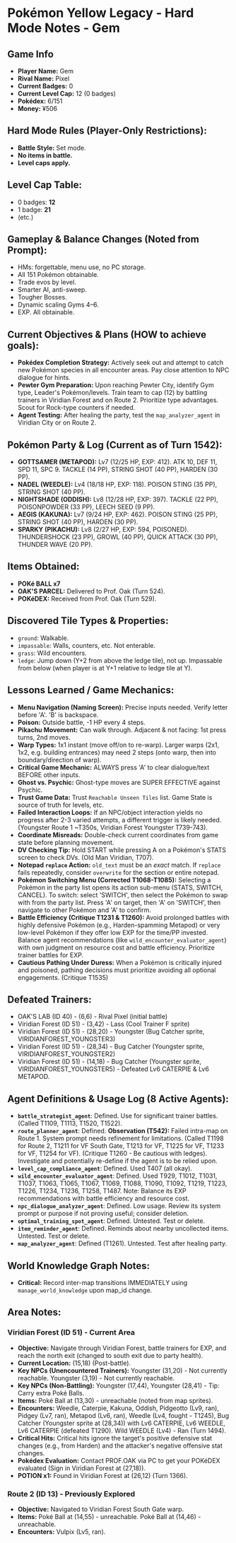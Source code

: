 # Pokémon Yellow Legacy - Hard Mode Notes - Gem

## Game Info
*   **Player Name:** Gem
*   **Rival Name:** Pixel
*   **Current Badges:** 0
*   **Current Level Cap:** 12 (0 badges)
*   **Pokédex:** 6/151
*   **Money:** ¥506

## Hard Mode Rules (Player-Only Restrictions):
*   **Battle Style:** Set mode.
*   **No items in battle.**
*   **Level caps apply.**

## Level Cap Table:
*   0 badges: **12**
*   1 badge: **21**
*   (etc.)

## Gameplay & Balance Changes (Noted from Prompt):
*   HMs: forgettable, menu use, no PC storage.
*   All 151 Pokémon obtainable.
*   Trade evos by level.
*   Smarter AI, anti-sweep.
*   Tougher Bosses.
*   Dynamic scaling Gyms 4–6.
*   EXP. All obtainable.

## Current Objectives & Plans (HOW to achieve goals):
*   **Pokédex Completion Strategy:** Actively seek out and attempt to catch new Pokémon species in all encounter areas. Pay close attention to NPC dialogue for hints.
*   **Pewter Gym Preparation:** Upon reaching Pewter City, identify Gym type, Leader's Pokémon/levels. Train team to cap (12) by battling trainers in Viridian Forest and on Route 2. Prioritize type advantages. Scout for Rock-type counters if needed.
*   **Agent Testing:** After healing the party, test the `map_analyzer_agent` in Viridian City or on Route 2.

## Pokémon Party & Log (Current as of Turn 1542):
*   **GOTTSAMER (METAPOD):** Lv7 (12/25 HP, EXP: 412). ATK 10, DEF 11, SPD 11, SPC 9. TACKLE (14 PP), STRING SHOT (40 PP), HARDEN (30 PP).
*   **NADEL (WEEDLE):** Lv4 (18/18 HP, EXP: 118). POISON STING (35 PP), STRING SHOT (40 PP).
*   **NIGHTSHADE (ODDISH):** Lv8 (12/28 HP, EXP: 397). TACKLE (22 PP), POISONPOWDER (33 PP), LEECH SEED (9 PP).
*   **AEGIS (KAKUNA):** Lv7 (9/24 HP, EXP: 462). POISON STING (25 PP), STRING SHOT (40 PP), HARDEN (30 PP).
*   **SPARKY (PIKACHU):** Lv8 (2/27 HP, EXP: 594, POISONED). THUNDERSHOCK (23 PP), GROWL (40 PP), QUICK ATTACK (30 PP), THUNDER WAVE (20 PP).

## Items Obtained:
*   **POKé BALL x7**
*   **OAK'S PARCEL:** Delivered to Prof. Oak (Turn 524).
*   **POKéDEX:** Received from Prof. Oak (Turn 529).

## Discovered Tile Types & Properties:
*   `ground`: Walkable.
*   `impassable`: Walls, counters, etc. Not enterable.
*   `grass`: Wild encounters.
*   `ledge`: Jump down (Y+2 from above the ledge tile), not up. Impassable from below (when player is at Y+1 relative to ledge tile at Y).

## Lessons Learned / Game Mechanics:
*   **Menu Navigation (Naming Screen):** Precise inputs needed. Verify letter before 'A'. 'B' is backspace.
*   **Poison:** Outside battle, -1 HP every 4 steps.
*   **Pikachu Movement:** Can walk through. Adjacent & not facing: 1st press turns, 2nd moves.
*   **Warp Types:** 1x1 instant (move off/on to re-warp). Larger warps (2x1, 1x2, e.g. building entrances) may need 2 steps (onto warp, then into boundary/direction of warp).
*   **Critical Game Mechanic:** ALWAYS press 'A' to clear dialogue/text BEFORE other inputs.
*   **Ghost vs. Psychic:** Ghost-type moves are SUPER EFFECTIVE against Psychic.
*   **Trust Game Data:** Trust `Reachable Unseen Tiles` list. Game State is source of truth for levels, etc.
*   **Failed Interaction Loops:** If an NPC/object interaction yields no progress after 2-3 varied attempts, a different trigger is likely needed. (Youngster Route 1 ~T350s, Viridian Forest Youngster T739-743).
*   **Coordinate Misreads:** Double-check current coordinates from game state before planning movement.
*   **DV Checking Tip:** Hold START while pressing A on a Pokémon's STATS screen to check DVs. (Old Man Viridian, T707).
*   **Notepad `replace` Action:** `old_text` must be an *exact* match. If `replace` fails repeatedly, consider `overwrite` for the section or entire notepad.
*   **Pokémon Switching Menu (Corrected T1068-T1085):** Selecting a Pokémon in the party list opens its action sub-menu (STATS, SWITCH, CANCEL). To switch: select 'SWITCH', then select the Pokémon to swap with from the party list. Press 'A' on target, then 'A' on 'SWITCH', then navigate to other Pokémon and 'A' to confirm.
*   **Battle Efficiency (Critique T1231 & T1260):** Avoid prolonged battles with highly defensive Pokémon (e.g., Harden-spamming Metapod) or very low-level Pokémon if they offer low EXP for the time/PP invested. Balance agent recommendations (like `wild_encounter_evaluator_agent`) with own judgment on resource cost and battle efficiency. Prioritize trainer battles for EXP.
*   **Cautious Pathing Under Duress:** When a Pokémon is critically injured and poisoned, pathing decisions must prioritize avoiding all optional engagements. (Critique T1535)

## Defeated Trainers:
*   OAK'S LAB (ID 40) - (6,6) - Rival Pixel (initial battle)
*   Viridian Forest (ID 51) - (3,42) - Lass (Cool Trainer F sprite)
*   Viridian Forest (ID 51) - (28,20) - Youngster (Bug Catcher sprite, VIRIDIANFOREST_YOUNGSTER3)
*   Viridian Forest (ID 51) - (28,34) - Bug Catcher (Youngster sprite, VIRIDIANFOREST_YOUNGSTER2)
*   Viridian Forest (ID 51) - (14,18) - Bug Catcher (Youngster sprite, VIRIDIANFOREST_YOUNGSTER5) - Defeated Lv6 CATERPIE & Lv6 METAPOD.

## Agent Definitions & Usage Log (8 Active Agents):
*   **`battle_strategist_agent`**: Defined. Use for significant trainer battles. (Called T1109, T1113, T1520, T1522).
*   **`route_planner_agent`**: Defined. **Observation (T542):** Failed intra-map on Route 1. System prompt needs refinement for limitations. (Called T1198 for Route 2, T1211 for VF South Gate, T1213 for VF, T1225 for VF, T1233 for VF, T1254 for VF). (Critique T1260 - Be cautious with ledges). Investigate and potentially re-define if the agent is to be relied upon.
*   **`level_cap_compliance_agent`**: Defined. Used T407 (all okay).
*   **`wild_encounter_evaluator_agent`**: Defined. Used T929, T1012, T1031, T1037, T1063, T1065, T1067, T1069, T1088, T1090, T1092, T1219, T1223, T1226, T1234, T1236, T1258, T1487. Note: Balance its EXP recommendations with battle efficiency and resource cost.
*   **`npc_dialogue_analyzer_agent`**: Defined. Low usage. Review its system prompt or purpose if not proving useful; consider deletion.
*   **`optimal_training_spot_agent`**: Defined. Untested. Test or delete.
*   **`item_reminder_agent`**: Defined. Reminds about nearby uncollected items. Untested. Test or delete.
*   **`map_analyzer_agent`**: Defined (T1261). Untested. Test after healing party.

## World Knowledge Graph Notes:
*   **Critical:** Record inter-map transitions IMMEDIATELY using `manage_world_knowledge` upon map_id change.

## Area Notes:
### Viridian Forest (ID 51) - Current Area
*   **Objective:** Navigate through Viridian Forest, battle trainers for EXP, and reach the north exit (changed to south exit due to party health).
*   **Current Location:** (15,18) (Post-battle).
*   **Key NPCs (Unencountered Trainers):** Youngster (31,20) - Not currently reachable. Youngster (3,19) - Not currently reachable.
*   **Key NPCs (Non-Battling):** Youngster (17,44), Youngster (28,41) - Tip: Carry extra Poké Balls.
*   **Items:** Poké Ball at (13,30) - unreachable (noted from map sprites).
*   **Encounters:** Weedle, Caterpie, Kakuna, Oddish, Pidgeotto (Lv9, ran), Pidgey (Lv7, ran), Metapod (Lv6, ran), Weedle (Lv4, fought - T1245), Bug Catcher (Youngster sprite at (28,34)) with Lv6 CATERPIE, Lv6 WEEDLE, Lv6 CATERPIE (defeated T1290). Wild WEEDLE (Lv4) - Ran (Turn 1494).
*   **Critical Hits:** Critical hits ignore the target's positive defensive stat changes (e.g., from Harden) and the attacker's negative offensive stat changes.
*   **Pokédex Evaluation:** Contact PROF.OAK via PC to get your POKéDEX evaluated (Sign in Viridian Forest at (27,18)).
*   **POTION x1:** Found in Viridian Forest at (26,12) (Turn 1366).

### Route 2 (ID 13) - Previously Explored
*   **Objective:** Navigated to Viridian Forest South Gate warp.
*   **Items:** Poké Ball at (14,55) - unreachable. Poké Ball at (14,46) - unreachable.
*   **Encounters:** Vulpix (Lv5, ran).